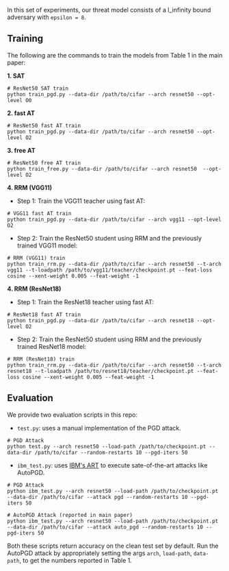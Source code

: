In this set of experiments, our threat model consists of a l_infinity bound adversary with `epsilon = 8`.

## Training
The following are the commands to train the models from Table 1 in the main paper:

**1. SAT**

```
# ResNet50 SAT train
python train_pgd.py --data-dir /path/to/cifar --arch resnet50 --opt-level O0
```

**2. fast AT**

```
# ResNet50 fast AT train
python train_pgd.py --data-dir /path/to/cifar --arch resnet50 --opt-level O2
```

**3. free AT**

```
# ResNet50 free AT train
python train_free.py --data-dir /path/to/cifar --arch resnet50  --opt-level O2
```

**4. RRM (VGG11)**

- Step 1: Train the VGG11 teacher using fast AT:

```
# VGG11 fast AT train
python train_pgd.py --data-dir /path/to/cifar --arch vgg11 --opt-level O2
```

- Step 2: Train the ResNet50 student using RRM and the previously trained VGG11 model:

```
# RRM (VGG11) train
python train_rrm.py --data-dir /path/to/cifar --arch resnet50 --t-arch vgg11 --t-loadpath /path/to/vgg11/teacher/checkpoint.pt --feat-loss cosine --xent-weight 0.005 --feat-weight -1
```

**4. RRM (ResNet18)**

- Step 1: Train the ResNet18 teacher using fast AT:

```
# ResNet18 fast AT train
python train_pgd.py --data-dir /path/to/cifar --arch resnet18 --opt-level O2
```

- Step 2: Train the ResNet50 student using RRM and the previously trained ResNet18 model:

```
# RRM (ResNet18) train
python train_rrm.py --data-dir /path/to/cifar --arch resnet50 --t-arch resnet18 --t-loadpath /path/to/resnet18/teacher/checkpoint.pt --feat-loss cosine --xent-weight 0.005 --feat-weight -1
```

## Evaluation

We provide two evaluation scripts in this repo:

* `test.py`: uses a manual implementation of the PGD attack.

```
# PGD Attack
python test.py --arch resnet50 --load-path /path/to/checkpoint.pt --data-dir /path/to/cifar --random-restarts 10 --pgd-iters 50
```

* `ibm_test.py`: uses [IBM's ART](https://github.com/Trusted-AI/adversarial-robustness-toolbox) to execute sate-of-the-art attacks like AutoPGD.

```
# PGD Attack
python ibm_test.py --arch resnet50 --load-path /path/to/checkpoint.pt --data-dir /path/to/cifar --attack pgd --random-restarts 10 --pgd-iters 50

# AutoPGD Attack (reported in main paper)
python ibm_test.py --arch resnet50 --load-path /path/to/checkpoint.pt --data-dir /path/to/cifar --attack auto_pgd --random-restarts 10 --pgd-iters 50

```

Both these scripts return accuracy on the clean test set by default. Run the AutoPGD attack by appropriately setting the args `arch`, `load-path`, `data-path`, to get the numbers reported in Table 1.